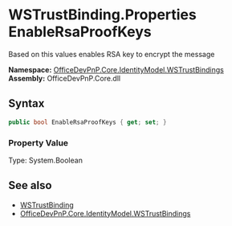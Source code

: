 # WSTrustBinding.Properties EnableRsaProofKeys
 Based on this values enables RSA key to encrypt the message   

**Namespace:** [OfficeDevPnP.Core.IdentityModel.WSTrustBindings](OfficeDevPnP.Core.IdentityModel.WSTrustBindings.md)  
**Assembly:** OfficeDevPnP.Core.dll  
## Syntax
```C#
public bool EnableRsaProofKeys { get; set; }
```

### Property Value
Type: System.Boolean  

## See also
- [WSTrustBinding](OfficeDevPnP.Core.IdentityModel.WSTrustBindings.WSTrustBinding.md) 
- [OfficeDevPnP.Core.IdentityModel.WSTrustBindings](OfficeDevPnP.Core.IdentityModel.WSTrustBindings.md) 
